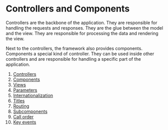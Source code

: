 # Controllers and Components

Controllers are the backbone of the application. They are responsible for handling the requests and responses. 
They are the glue between the model and the view. They are responsible for processing the data and rendering the view.

Next to the controllers, the framework also provides components. Components a special kind of controller.
They can be used inside other controllers and are responsible for handling a specific part of the application.

1. [Controllers](1-controllers)
2. [Components](2-components)
3. [Views](3-views)
4. [Parameters](4-parameters)
5. [Internationalization](5-internationalization)
6. [Titles](6-titles)
7. [Routing](7-routing)
8. [Subcomponents](8-subcomponents)
9. [Call order](9-call-order)
10. [Key events](10-key-events)